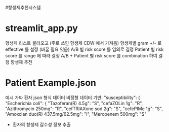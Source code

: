 #항생제추천시스템

# streamlit_app.py
항생제 리스트 불러오고 (주로 쓰인 항생제 CDW 에서 가져옴)
항생제별 gram +/- 로 effective 를 설정 (바꿀 필요 잇음)
A/B 별 risk score 를 임의로 결정
Patient 별 risk score 를 range 에 따라 결정
A/B + Patient 별 risk score 를 combination 하여 결정
항생제 추천 

# Patient Example.json
예시 가짜 환자 json 형식 데이터
비정형 데이터 기반:
    "susceptibility": {
      "Escherichia coli": {
        "Tazoferan(R) 4.5g": "S",
        "cefaZOLin 1g": "R",
        "Azithromycin 250mg": "R",
        "cefTRIAXone sod 2g": "S",
        "cefePIMe 1g": "S",
        "Amoxclan duo(R) 437.5mg/62.5mg": "I",
        "Meropenem 500mg": "S"
- 환자의 항생제 감수성 정보 추출

